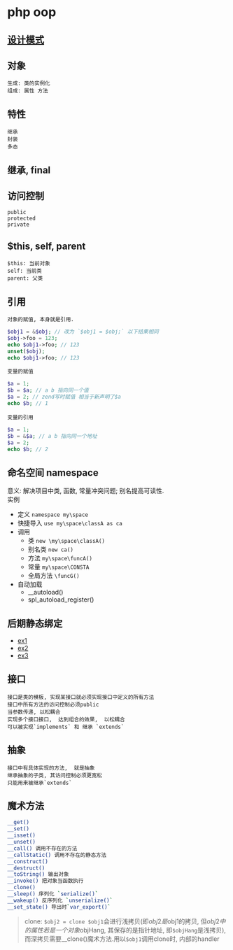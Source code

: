 # php oop

## [设计模式](dp.md)  

## 对象  

    生成: 类的实例化  
    组成: 属性 方法  

## 特性  

    继承  
    封装  
    多态  

## 继承, final  

## 访问控制  

    public  
    protected  
    private  

## $this, self, parent

    $this: 当前对象  
    self: 当前类  
    parent: 父类  

## 引用  

    对象的赋值, 本身就是引用.

```php
$obj1 = &$obj; // 改为 `$obj1 = $obj;` 以下结果相同
$obj->foo = 123;
echo $obj1->foo; // 123
unset($obj);
echo $obj1->foo; // 123
```

    变量的赋值

```php
$a = 1;
$b = $a; // a b 指向同一个值
$a = 2; // zend写时赋值 相当于新声明了$a
echo $b; // 1
```

    变量的引用

```php
$a = 1;
$b = &$a; // a b 指向同一个地址
$a = 2;
echo $b; // 2
```

## 命名空间 namespace  

意义: 解决项目中类, 函数, 常量冲突问题; 别名提高可读性.  
实例  

- 定义 `namespace my\space`  
- 快捷导入 `use my\space\classA as ca`  
- 调用  
  - 类 `new \my\space\classA()`  
  - 别名类 `new ca()`  
  - 方法 `my\space\funcA()`  
  - 常量 `my\space\CONSTA`  
  - 全局方法 `\funcG()`  
- 自动加载  
  - __autoload()  
  - spl_autoload_register()  

## 后期静态绑定  

- [ex1](src/php/late_static_bindings1.php)  
- [ex2](src/php/late_static_bindings2.php)  
- [ex3](src/php/late_static_bindings3.php)  

## 接口  

    接口是类的模板, 实现某接口就必须实现接口中定义的所有方法  
    接口中所有方法的访问控制必须public  
    当参数传递, 以松耦合  
    实现多个接口接口,  达到组合的效果,  以松耦合  
    可以被实现`implements` 和 继承 `extends`  

## 抽象  

    接口中有具体实现的方法,  就是抽象  
    继承抽象的子类, 其访问控制必须更宽松  
    只能用来被继承`extends`  

## 魔术方法  

```bash
__get()  
__set()  
__isset()  
__unset()  
__call() 调用不存在的方法  
__callStatic() 调用不存在的静态方法  
__construct()  
__destruct()  
__toString() 输出对象  
__invoke() 把对象当函数执行  
__clone()  
__sleep() 序列化 `serialize()`  
__wakeup() 反序列化 `unserialize()`  
__set_state() 导出时`var_export()`  
```

> clone: `$obj2 = clone $obj1`会进行浅拷贝(即$obj2是$obj1的拷贝, 但$obj2中的属性若是一个对象$objHang, 其保存的是指针地址, 即`$objHang`是浅拷贝), 而深拷贝需要__clone()魔术方法.用以`$obj1`调用clone时, 内部的handler

